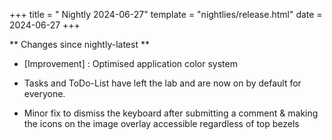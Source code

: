 +++
title = " Nightly 2024-06-27"
template = "nightlies/release.html"
date = 2024-06-27
+++

** Changes since nightly-latest **
- [Improvement] : Optimised application color system
- Tasks and ToDo-List have left the lab and are now on by default for everyone.

- Minor fix to dismiss the keyboard after submitting a comment & making the icons on the image overlay accessible regardless of top bezels

